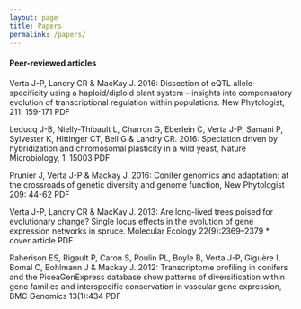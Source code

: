 ```yaml
---
layout: page
title: Papers
permalink: /papers/
---
```


#### Peer-reviewed articles

Verta J-P, Landry CR & MacKay J. 2016: Dissection of eQTL allele-specificity using a haploid/diploid plant system – insights into compensatory evolution of transcriptional regulation within populations. New Phytologist, 211: 159-171 PDF

Leducq J-B, Nielly-Thibault L, Charron G, Eberlein C, Verta J-P, Samani P, Sylvester K, Hittinger CT, Bell G & Landry CR. 2016: Speciation driven by hybridization and chromosomal plasticity in a wild yeast, Nature Microbiology, 1: 15003 PDF

Prunier J, Verta J-P & Mackay J. 2016: Conifer genomics and adaptation: at the crossroads of genetic diversity and genome function, New Phytologist 209: 44-62 PDF

Verta J-P, Landry CR & MacKay J. 2013: Are long-lived trees poised for evolutionary change? Single locus effects in the evolution of gene expression networks in spruce. Molecular Ecology 22(9):2369–2379 * cover article PDF

Raherison ES, Rigault P, Caron S, Poulin PL, Boyle B, Verta J-P, Giguère I, Bomal C, Bohlmann J & Mackay J. 2012: Transcriptome profiling in conifers and the PiceaGenExpress database show patterns of diversification within gene families and interspecific conservation in vascular gene expression, BMC Genomics 13(1):434 PDF
